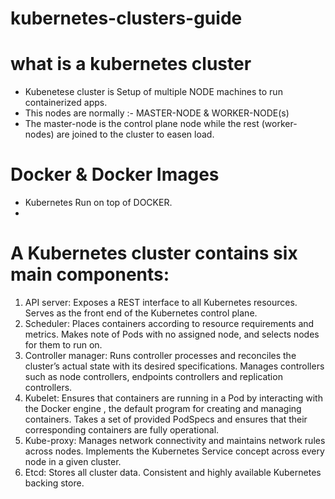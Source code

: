# kubernetes-clusters-guide

#  what is a kubernetes cluster
- Kubenetese cluster is Setup of multiple NODE machines to run containerized apps.
- This nodes are normally :- MASTER-NODE & WORKER-NODE(s)
- The master-node is the control plane node while the rest (worker-nodes) are joined to the cluster to easen load.

# Docker & Docker Images
- Kubernetes Run on top of DOCKER.
-

# A Kubernetes cluster contains six main components:

1. API server: Exposes a REST interface to all Kubernetes resources. Serves as the front end of the Kubernetes control plane.
2. Scheduler: Places containers according to resource requirements and metrics. Makes note of Pods with no assigned node, and selects nodes for them to run on.
3. Controller manager: Runs controller processes and reconciles the cluster’s actual state with its desired specifications. Manages controllers such as node controllers, endpoints controllers and replication controllers.
4. Kubelet: Ensures that containers are running in a Pod by interacting with the Docker engine , the default program for creating and managing containers. Takes a set of provided PodSpecs and ensures that their corresponding containers are fully operational.
5. Kube-proxy: Manages network connectivity and maintains network rules across nodes. Implements the Kubernetes Service concept across every node in a given         cluster.
5. Etcd: Stores all cluster data. Consistent and highly available Kubernetes backing store. 
